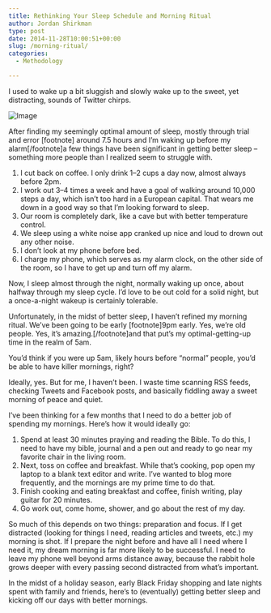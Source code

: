 ```yaml
---
title: Rethinking Your Sleep Schedule and Morning Ritual
author: Jordan Shirkman
type: post
date: 2014-11-28T10:00:51+00:00
slug: /morning-ritual/
categories:
  - Methodology

---
```

I used to wake up a bit sluggish and slowly wake up to the sweet, yet distracting, sounds of Twitter chirps.

![Image](/images/sleeping-on-sidewalk.jpeg) 

After finding my seemingly optimal amount of sleep, mostly through trial and error [footnote] around 7.5 hours and I’m waking up before my alarm[/footnote]a few things have been significant in getting better sleep –something more people than I realized seem to struggle with.

  1. I cut back on coffee. I only drink 1–2 cups a day now, almost always before 2pm.
  2. I work out 3–4 times a week and have a goal of walking around 10,000 steps a day, which isn’t too hard in a European capital. That wears me down in a good way so that I’m looking forward to sleep.
  3. Our room is completely dark, like a cave but with better temperature control.
  4. We sleep using a white noise app cranked up nice and loud to drown out any other noise.
  5. I don’t look at my phone before bed.
  6. I charge my phone, which serves as my alarm clock, on the other side of the room, so I have to get up and turn off my alarm.

Now, I sleep almost through the night, normally waking up once, about halfway through my sleep cycle. I’d love to be out cold for a solid night, but a once-a-night wakeup is certainly tolerable.

Unfortunately, in the midst of better sleep, I haven’t refined my morning ritual. We’ve been going to be early [footnote]9pm early. Yes, we’re old people. Yes, it’s amazing.[/footnote]and that put’s my optimal-getting-up time in the realm of 5am.

You’d think if you were up 5am, likely hours before “normal” people, you’d be able to have killer mornings, right?

Ideally, yes. But for me, I haven’t been. I waste time scanning RSS feeds, checking Tweets and Facebook posts, and basically fiddling away a sweet morning of peace and quiet.

I’ve been thinking for a few months that I need to do a better job of spending my mornings. Here’s how it would ideally go:

  1. Spend at least 30 minutes praying and reading the Bible. To do this, I need to have my bible, journal and a pen out and ready to go near my favorite chair in the living room.
  2. Next, toss on coffee and breakfast. While that’s cooking, pop open my laptop to a blank text editor and write. I’ve wanted to blog more frequently, and the mornings are my prime time to do that.
  3. Finish cooking and eating breakfast and coffee, finish writing, play guitar for 20 minutes.
  4. Go work out, come home, shower, and go about the rest of my day.

So much of this depends on two things: preparation and focus. If I get distracted (looking for things I need, reading articles and tweets, etc.) my morning is shot. If I prepare the night before and have all I need where I need it, my dream morning is far more likely to be successful. I need to leave my phone well beyond arms distance away, because the rabbit hole grows deeper with every passing second distracted from what’s important.

In the midst of a holiday season, early Black Friday shopping and late nights spent with family and friends, here’s to (eventually) getting better sleep and kicking off our days with better mornings.